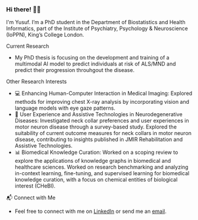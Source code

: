 ### Hi there! 👋🏾
I'm Yusuf. I’m a PhD student in the Department of Biostatistics and Health Informatics, part of the Institute of Psychiatry, Psychology & Neuroscience (IoPPN), King’s College London.

Current Research
- My PhD thesis is focusing on the development and training of a multimodal AI model to predict individuals at risk of ALS/MND and predict their progression throuhgout the disease.


Other Research Interests
- 💻 Enhancing Human-Computer Interaction in Medical Imaging: Explored methods for improving chest X-ray analysis by incorporating vision and language models with eye gaze patterns.
- 🧠 User Experience and Assistive Technologies in Neurodegenerative Diseases: Investigated neck collar preferences and user experiences in motor neuron disease through a survey-based study. Explored the suitability of current outcome measures for neck collars in motor neuron disease, contributing to insights published in JMIR Rehabilitation and Assistive Technologies.
- 📊 Biomedical Knowledge Curation: Worked on a scoping review to explore the applications of knowledge graphs in biomedical and healthcare sciences. Worked on research benchmarking and analyzing in-context learning, fine-tuning, and supervised learning for biomedical knowledge curation, with a focus on chemical entities of biological interest (CHeBI). 


📬 Connect with Me
- Feel free to connect with me on [LinkedIn](https://www.linkedin.com/in/yusufab/) or send me an [email](mailto:yusuf.abdulle.20@ucl.ac.uk).
